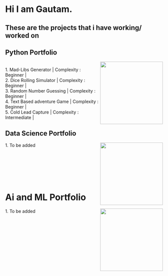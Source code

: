 # Hi I am Gautam.<br> 
## These are the projects that i have working/ worked on<br>
<!--<details> -->
<!--<summary> </summary> -->
## Python Portfolio

<img align = "right" width = "200" src = "https://img.icons8.com/clouds/512/python.png">
<br clear="left"/>
1. Mad-Libs Generator | Complexity : Beginner | <br>
2. Dice Rolling Simulator | Complexity : Beginner | <br>
3. Random Number Guessing | Complexity : Beginner | <br>
4. Text Based adventure Game | Complexity : Beginner | <br> 
5. Cold Lead Capture | Complexity : Intermediate | <br>
</details>

## Data Science Portfolio
<img align = "right" width = "200" src = "https://i.imgur.com/p7um1ZK.png">
1. To be added
<br>
<br>
<br>
<br>
<br>
<br>
<br>

# Ai and ML Portfolio
<img align = "right" width = "200" src = "https://i.imgur.com/hEAIS0j.png">
1. To be added
